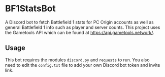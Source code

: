 # BF1StatsBot
A Discord bot to fetch Battlefield 1 stats for PC Origin accounts as well as general Battlefield 1 info such as player and server counts. This project uses the Gametools API which can be found at https://api.gametools.network/.
## Usage
This bot requires the modules ``discord.py`` and ``requests`` to run. You also need to edit the ``config.txt`` file to add your own Discord bot token and invite link.
